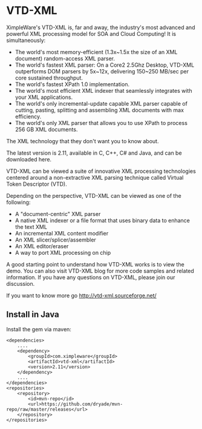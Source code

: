# VTD-XML

 XimpleWare's VTD-XML is, far and away, the industry's most advanced and powerful XML processing model  for SOA and Cloud Computing! It is simultaneously:
- The world's most memory-efficient (1.3x~1.5x the size of an XML document) random-access XML parser.
- The world's fastest XML parser: On a Core2 2.5Ghz Desktop, VTD-XML outperforms DOM parsers by 5x~12x, delivering 150~250 MB/sec per core sustained throughput.
- The world's fastest XPath 1.0 implementation.
- The world's most efficient XML indexer that seamlessly integrates with your XML applications.
- The world's only incremental-update capable XML parser capable of cutting, pasting, splitting and assembling XML documents with max efficiency.
- The world's only XML parser that allows you to use XPath to process 256 GB XML documents.

The XML technology that they don't want you to know about.

The latest version is 2.11, available in C, C++, C# and Java, and can be downloaded here.

VTD-XML can be viewed a suite of innovative XML processing technologies centered around a non-extractive XML parsing technique called Virtual Token Descriptor (VTD). 

Depending on the perspective, VTD-XML can be viewed as one of the following:
- A "document-centric" XML parser
- A native XML indexer or a file format that uses binary data to enhance the text XML
- An incremental XML content modifier
- An XML slicer/splicer/assembler
- An XML editor/eraser
- A way to port XML processing on chip

A good starting point to understand how VTD-XML works is to view the demo. You can also visit VTD-XML blog for more code samples and related information.
If you have any questions on VTD-XML, please join our discussion.

If you want to know more go http://vtd-xml.sourceforge.net/

Install in Java
---------------

Install the gem via maven:

```
<dependencies>
    ....
    <dependency>
        <groupId>com.ximpleware</groupId>
        <artifactId>vtd-xml</artifactId>
        <version>2.11</version>
    </dependency>
    ....
</dependencies>
<repositories>
    <repository>
        <id>mvn-repo</id>
        <url>https://github.com/dryade/mvn-repo/raw/master/releases</url>
    </repository>
</repositories>
```



